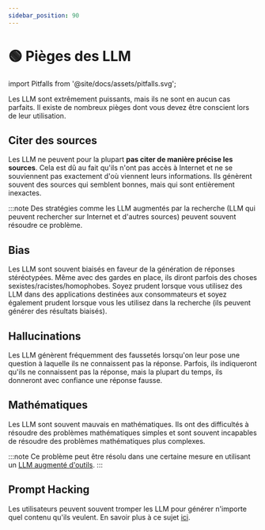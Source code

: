 ```yaml
---
sidebar_position: 90
---
```


# 🟢 Pièges des LLM

import Pitfalls from '@site/docs/assets/pitfalls.svg';

<div style={{textAlign: 'center'}}>
  <Pitfalls style={{width:"100%",height:"300px",verticalAlign:"top"}}/>
</div>

Les LLM sont extrêmement puissants, mais ils ne sont en aucun cas parfaits. Il existe de nombreux pièges dont vous devez être conscient lors de leur utilisation.

## Citer des sources

Les LLM ne peuvent pour la plupart **pas citer de manière précise les sources**. Cela est dû au fait qu'ils n'ont pas accès à Internet et ne se souviennent pas exactement d'où viennent leurs informations. Ils génèrent souvent des sources qui semblent bonnes, mais qui sont entièrement inexactes.

:::note
Des stratégies comme les LLM augmentés par la recherche (LLM qui peuvent rechercher sur Internet et d'autres sources) peuvent souvent résoudre ce problème.

## Bias

Les LLM sont souvent biaisés en faveur de la génération de réponses stéréotypées. Même avec des gardes en place, ils diront parfois des choses sexistes/racistes/homophobes. Soyez prudent lorsque vous utilisez des LLM dans des applications destinées aux consommateurs et soyez également prudent lorsque vous les utilisez dans la recherche (ils peuvent générer des résultats biaisés).

## Hallucinations

Les LLM génèrent fréquemment des faussetés lorsqu'on leur pose une question à laquelle ils ne connaissent pas la réponse. Parfois, ils indiqueront qu'ils ne connaissent pas la réponse, mais la plupart du temps, ils donneront avec confiance une réponse fausse.

## Mathématiques

Les LLM sont souvent mauvais en mathématiques. Ils ont des difficultés à résoudre des problèmes mathématiques simples et sont souvent incapables de résoudre des problèmes mathématiques plus complexes.

:::note
Ce problème peut être résolu dans une certaine mesure en utilisant un [LLM augmenté d'outils](https://learnprompting.org/docs/advanced_applications/mrkl).
:::

## Prompt Hacking

Les utilisateurs peuvent souvent tromper les LLM pour générer n'importe quel contenu qu'ils veulent. En savoir plus à ce sujet [ici](https://learnprompting.org/docs/category/-prompt-hacking).